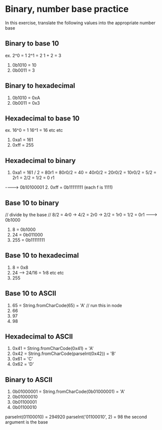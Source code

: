 # Binary, number base practice

In this exercise, translate the following values into the appropriate number base


## Binary to base 10
ex. 2^0 = 1
    2^1 = 2
            1 + 2 = 3

1. 0b1010 = 10
2. 0b0011 = 3

## Binary to hexadecimal

1. 0b1010 = 0xA
2. 0b0011 = 0x3

## Hexadecimal to base 10

ex. 16^0 = 1
    16^1 = 16 etc etc

1. 0xa1 = 161
2. 0xff = 255

## Hexadecimal to binary

1. 0xa1 = 161 / 2 = 80r1 = 80r0/2 = 40 = 40r0/2 = 20r0/2 = 10r0/2 = 5/2 = 2r1 = 2/2 = 1/2 = 0 r1

----> 0b10100001
2. 0xff = 0b11111111
    (each f is 1111)
## Base 10 to binary
// divide by the base
// 8/2 = 4r0 -> 4/2 = 2r0 -> 2/2 = 1r0 = 1/2 = 0r1 ---> 0b1000
1. 8 = 0b1000
2. 24 = 0b011000
3. 255 = 0b11111111

## Base 10 to hexadecimal

1. 8 = 0x8
2. 24 --> 24/16 = 1r8 etc etc
3. 255

## Base 10 to ASCII

1. 65 = String.fromCharCode(65) = 'A' // run this in node
2. 66
3. 97
4. 98

## Hexadecimal to ASCII

1. 0x41 = String.fromCharCode(0x41) = 'A'
2. 0x42 = String.fromCharCode(parseInt(0x42)) = 'B'
3. 0x61 = 'C'
4. 0x62 = 'D'

## Binary to ASCII

1. 0b01000001 = String.fromCharCode(0b01000001) = 'A'
2. 0b01000010
3. 0b01100001
4. 0b01100010

parseInt(01100010) = 294920
parseInt('01100010', 2) = 98
the second argument is the base
